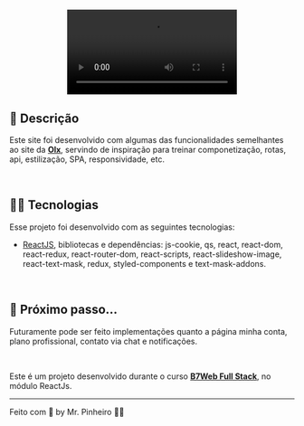 
<h1 align="center" display="flex">
    <video alt="Site Desapego" src="https://user-images.githubusercontent.com/73333067/134793460-a05c1168-a1ec-4a1f-992d-01ee7a21b786.mp4" width="px"/>
      
</h1>

## :pencil: Descrição




Este site foi desenvolvido com algumas das funcionalidades semelhantes ao site da **[Olx](https://www.olx.com.br/)**, servindo de inspiração para treinar componetização, rotas, api, estilização, SPA, responsividade, etc.




<br>

## :technologist: Tecnologias

Esse projeto foi desenvolvido com as seguintes tecnologias:

- [ReactJS](https://reactjs.org/), bibliotecas e dependências: js-cookie, qs, react, react-dom, react-redux, react-router-dom, react-scripts, react-slideshow-image, react-text-mask, redux, styled-components e text-mask-addons.

<br>

## :foot: Próximo passo...

Futuramente pode ser feito implementações quanto a página minha conta, plano profissional, contato via chat e notificações.



<br>


Este é um projeto desenvolvido durante o curso **[B7Web Full Stack](https://b7web.com.br/fullstack/?ref=I24108426I&gclid=EAIaIQobChMI-aWw5dPa8gIVBwyRCh1mQQF1EAAYASAAEgK_KfD_BwE)**, no módulo ReactJs.

---

Feito com 💜 by Mr. Pinheiro 👋🏻
